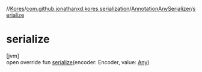 //[Kores](../../../index.md)/[com.github.jonathanxd.kores.serialization](../index.md)/[AnnotationAnySerializer](index.md)/[serialize](serialize.md)

# serialize

[jvm]\
open override fun [serialize](serialize.md)(encoder: Encoder, value: [Any](https://kotlinlang.org/api/latest/jvm/stdlib/kotlin/-any/index.html))
